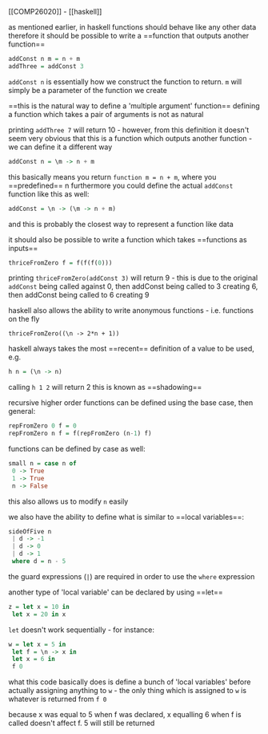 [[COMP26020]] - [[haskell]]

as mentioned earlier, in haskell functions should behave like any other data
therefore it should be possible to write a ==function that outputs another function==

```Haskell
addConst n m = n + m
addThree = addConst 3
```

`addConst n` is essentially how we construct the function to return. `m` will simply be a parameter of the function we create

==this is the natural way to define a 'multiple argument' function==
defining a function which takes a pair of arguments is not as natural

printing `addThree 7` will return 10 - however, from this definition it doesn't seem very obvious that this is a function which outputs another function - we can define it a different way

```Haskell
addConst n = \m -> n + m
```

this basically means you return `function m = n + m`, where you ==predefined== n
furthermore you could define the actual `addConst` function like this as well:

```haskell
addConst = \n -> (\m -> n + m)
```

and this is probably the closest way to represent a function like data

it should also be possible to write a function which takes ==functions as inputs==
```Haskell
thriceFromZero f = f(f(f(0)))
```

printing `thriceFromZero(addConst 3)` will return 9 - this is due to the original `addConst` being called against 0, then addConst being called to 3 creating 6, then addConst being called to 6 creating 9

haskell also allows the ability to write anonymous functions - i.e. functions on the fly
```
thriceFromZero((\n -> 2*n + 1))
```

haskell always takes the most ==recent== definition of a value to be used, e.g.
```Haskell
h n = (\n -> n)
```
calling `h 1 2` will return 2
this is known as ==shadowing==

recursive higher order functions can be defined using the base case, then general:
```Haskell
repFromZero 0 f = 0
repFromZero n f = f(repFromZero (n-1) f)
```

functions can be defined by case as well:
```Haskell
small n = case n of
 0 -> True
 1 -> True
 n -> False
```
this also allows us to modify `n` easily

we also have the ability to define what is similar to ==local variables==:
```Haskell
sideOfFive n
 | d -> -1
 | d -> 0
 | d -> 1
 where d = n - 5
```
the guard expressions (`|`) are required in order to use the `where` expression

another type of 'local variable' can be declared by using ==let==
```Haskell
z = let x = 10 in
 let x = 20 in x
```

`let` doesn't work sequentially - for instance:
```Haskell
w = let x = 5 in
 let f = \n -> x in
 let x = 6 in
 f 0
```

what this code basically does is define a bunch of 'local variables' before actually assigning anything to `w` - the only thing which is assigned to `w` is whatever is returned from `f 0`

because x was equal to 5 when f was declared, x equalling 6 when f is called doesn't affect f. 5 will still be returned